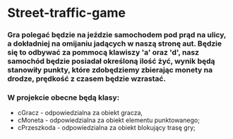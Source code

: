 # Street-traffic-game


### Gra polegać będzie na jeździe samochodem pod prąd na ulicy, a dokładniej na omijaniu jadących w naszą stronę aut. Będzie się to odbywać za pommocą klawiszy 'a' oraz 'd', nasz samochód będzie posiadał określoną ilość żyć, wynik będą stanowiły punkty, które zdobędziemy zbierając monety na drodze, prędkość z czasem będzie wzrastać.

### W projekcie obecne będą klasy:
- cGracz - odpowiedzialna za obiekt gracza,
- cMoneta - odpowiedzialna za obiekt elementu punktowanego;
- cPrzeszkoda - odpowiedzialna za obiekt blokujący trasę gry;
